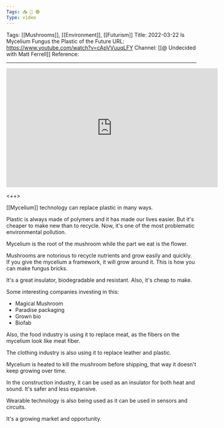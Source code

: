 ```yaml
---
Tags: 📥 🎥 🟢
Type: video
---
```


Tags: [[Mushrooms]], [[Environment]], [[Futurism]]
Title: 2022-03-22 Is Mycelium Fungus the Plastic of the Future
URL: https://www.youtube.com/watch?v=cApVVuuqLFY
Channel: [[@ Undecided with Matt Ferrell]]
Reference: 

---

<center>
	<iframe width="560" height="315" src="https://www.youtube.com/embed/cApVVuuqLFY" frameborder="0" allow="accelerometer; autoplay; encrypted-media; gyroscope; picture-in-picture" allow-fullscreen></iframe>
</center>

<++>

[[Mycelium]] technology can replace plastic in many ways.

Plastic is always made of polymers and it has made our lives easier. But it's cheaper to make new than to recycle. Now, it's one of the most problematic environmental pollution.

Mycelium is the root of the mushroom while the part we eat is the flower.

Mushrooms are notorious to recycle nutrients and grow easily and quickly. If you give the mycelium a framework, it will grow around it. This is how you can make fungus bricks.

It's a great insulator, biodegradable and resistant. Also, it's cheap to make.

Some interesting companies investing in this:
- Magical Mushroom
- Paradise packaging
- Grown bio
- Biofab

Also, the food industry is using it to replace meat, as the fibers on the mycelium look like meat fiber.

The clothing industry is also using it to replace leather and plastic.

Mycelium is heated to kill the mushroom before shipping, that way it doesn't keep growing over time.

In the construction industry, it can be used as an insulator for both heat and sound. It's safer and less expansive.

Wearable technology is also being used as it can be used in sensors and circuits.

It's a growing market and opportunity.